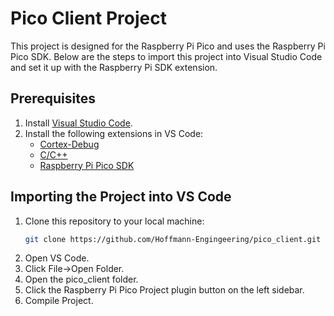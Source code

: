 # Pico Client Project

This project is designed for the Raspberry Pi Pico and uses the Raspberry Pi Pico SDK. Below are the steps to import this project into Visual Studio Code and set it up with the Raspberry Pi SDK extension.

## Prerequisites

1. Install [Visual Studio Code](https://code.visualstudio.com/).
2. Install the following extensions in VS Code:
   - [Cortex-Debug](https://marketplace.visualstudio.com/items?itemName=marus25.cortex-debug)
   - [C/C++](https://marketplace.visualstudio.com/items?itemName=ms-vscode.cpptools)
   - [Raspberry Pi Pico SDK](https://marketplace.visualstudio.com/items?itemName=raspberry-pi.raspberry-pi-pico)

## Importing the Project into VS Code

1. Clone this repository to your local machine:
   ```bash
   git clone https://github.com/Hoffmann-Engingeering/pico_client.git
   ```
2. Open VS Code.
3. Click File->Open Folder.
4. Open the pico_client folder.
5. Click the Raspberry Pi Pico Project plugin button on the left sidebar.
6. Compile Project.